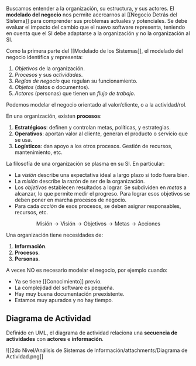 Buscamos entender a la organización, su estructura, y sus actores. El **modelado del negocio** nos permite acercarnos al [[Negocio Detrás del Sistema]] para comprender sus problemas actuales y potenciales. Se debe evaluar el impacto del cambio que el nuevo software representa, teniendo en cuenta que el SI debe adaptarse a la organización y no la organización al SI.

Como la primera parte del [[Modelado de los Sistemas]], el modelado del negocio identifica y representa:

1. _Objetivos_ de la organización.
2. _Procesos_ y sus _actividades_.
3. _Reglas de negocio_ que regulan su funcionamiento.
4. _Objetos_ (datos o documentos).
5. _Actores_ (personas) que tienen un _flujo de trabajo_.

Podemos modelar el negocio orientado al valor/cliente, o a la actividad/rol.

En una organización, existen **procesos**:

1. **Estratégicos**: definen y controlan metas, políticas, y estrategias.
2. **Operativos**: aportan valor al cliente, generan el producto o servicio que se usa.
3. **Logísticos**: dan apoyo a los otros procesos. Gestión de recursos, mantenimiento, etc.

La filosofía de una organización se plasma en su SI. En particular:

- La _visión_ describe una expectativa ideal a largo plazo si todo fuera bien.
- La _misión_ describe la razón de ser de la organización.
- Los _objetivos_ establecen resultados a lograr. Se subdividen en _metas_ a alcanzar, lo que permite medir el progreso. Para lograr esos objetivos se deben poner en marcha procesos de negocio.
- Para cada _acción_ de esos procesos, se deben asignar responsables, recursos, etc.

$$\text{Misión} \longrightarrow \text{Visión} \longrightarrow \text{Objetivos}\longrightarrow \text{Metas} \longrightarrow \text{Acciones}$$

Una organización tiene necesidades de:

1. **Información**.
2. **Procesos**.
3. **Personas**.

A veces NO es necesario modelar el negocio, por ejemplo cuando:

- Ya se tiene [[Conocimiento]] previo.
- La complejidad del software es pequeña.
- Hay muy buena documentación preexistente.
- Estamos muy apurados y no hay tiempo.

## Diagrama de Actividad

Definido en UML, el diagrama de actividad relaciona una **secuencia de actividades** con **actores** e **información**.

![[2do Nivel/Análisis de Sistemas de Información/attachments/Diagrama de Actividad.png]]
